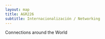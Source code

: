 ```yaml
---
layout: map
title: AGR226
subtitle: Internacionalización / Networking
---
```

Connections around the World
